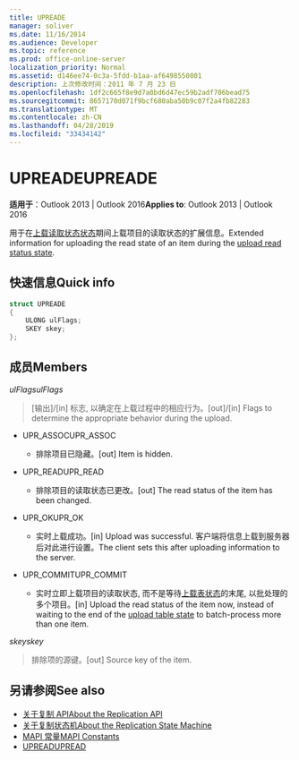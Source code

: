 ```yaml
---
title: UPREADE
manager: soliver
ms.date: 11/16/2014
ms.audience: Developer
ms.topic: reference
ms.prod: office-online-server
localization_priority: Normal
ms.assetid: d146ee74-0c3a-5fdd-b1aa-af6498550801
description: 上次修改时间：2011 年 7 月 23 日
ms.openlocfilehash: 1df2c665f8e9d7a0bd6d47ec59b2adf706bead75
ms.sourcegitcommit: 8657170d071f9bcf680aba50b9c07f2a4fb82283
ms.translationtype: MT
ms.contentlocale: zh-CN
ms.lasthandoff: 04/28/2019
ms.locfileid: "33434142"
---
```

# <a name="upreade"></a><span data-ttu-id="84b68-103">UPREADE</span><span class="sxs-lookup"><span data-stu-id="84b68-103">UPREADE</span></span>

<span data-ttu-id="84b68-104">**适用于**：Outlook 2013 | Outlook 2016</span><span class="sxs-lookup"><span data-stu-id="84b68-104">**Applies to**: Outlook 2013 | Outlook 2016</span></span> 
  
<span data-ttu-id="84b68-105">用于在[上载读取状态状态](upload-read-status-state.md)期间上载项目的读取状态的扩展信息。</span><span class="sxs-lookup"><span data-stu-id="84b68-105">Extended information for uploading the read state of an item during the [upload read status state](upload-read-status-state.md).</span></span>
  
## <a name="quick-info"></a><span data-ttu-id="84b68-106">快速信息</span><span class="sxs-lookup"><span data-stu-id="84b68-106">Quick info</span></span>

```cpp
struct UPREADE 
{ 
    ULONG ulFlags; 
    SKEY skey; 
};
```

## <a name="members"></a><span data-ttu-id="84b68-107">成员</span><span class="sxs-lookup"><span data-stu-id="84b68-107">Members</span></span>

<span data-ttu-id="84b68-108">_ulFlags_</span><span class="sxs-lookup"><span data-stu-id="84b68-108">_ulFlags_</span></span>
  
>  <span data-ttu-id="84b68-109">[输出]/[in] 标志, 以确定在上载过程中的相应行为。</span><span class="sxs-lookup"><span data-stu-id="84b68-109">[out]/[in] Flags to determine the appropriate behavior during the upload.</span></span> 
    
  - <span data-ttu-id="84b68-110">UPR_ASSOC</span><span class="sxs-lookup"><span data-stu-id="84b68-110">UPR_ASSOC</span></span>
    
    - <span data-ttu-id="84b68-111">排除项目已隐藏。</span><span class="sxs-lookup"><span data-stu-id="84b68-111">[out] Item is hidden.</span></span>
    
  - <span data-ttu-id="84b68-112">UPR_READ</span><span class="sxs-lookup"><span data-stu-id="84b68-112">UPR_READ</span></span>
    
    - <span data-ttu-id="84b68-113">排除项目的读取状态已更改。</span><span class="sxs-lookup"><span data-stu-id="84b68-113">[out] The read status of the item has been changed.</span></span>
    
  - <span data-ttu-id="84b68-114">UPR_OK</span><span class="sxs-lookup"><span data-stu-id="84b68-114">UPR_OK</span></span>
    
    - <span data-ttu-id="84b68-115">实时上载成功。</span><span class="sxs-lookup"><span data-stu-id="84b68-115">[in] Upload was successful.</span></span> <span data-ttu-id="84b68-116">客户端将信息上载到服务器后对此进行设置。</span><span class="sxs-lookup"><span data-stu-id="84b68-116">The client sets this after uploading information to the server.</span></span>
    
  - <span data-ttu-id="84b68-117">UPR_COMMIT</span><span class="sxs-lookup"><span data-stu-id="84b68-117">UPR_COMMIT</span></span>
    
    - <span data-ttu-id="84b68-118">实时立即上载项目的读取状态, 而不是等待[上载表状态](upload-table-state.md)的末尾, 以批处理的多个项目。</span><span class="sxs-lookup"><span data-stu-id="84b68-118">[in] Upload the read status of the item now, instead of waiting to the end of the [upload table state](upload-table-state.md) to batch-process more than one item.</span></span> 
    
<span data-ttu-id="84b68-119">_skey_</span><span class="sxs-lookup"><span data-stu-id="84b68-119">_skey_</span></span>
  
> <span data-ttu-id="84b68-120">排除项的源键。</span><span class="sxs-lookup"><span data-stu-id="84b68-120">[out] Source key of the item.</span></span>
    
## <a name="see-also"></a><span data-ttu-id="84b68-121">另请参阅</span><span class="sxs-lookup"><span data-stu-id="84b68-121">See also</span></span>

- [<span data-ttu-id="84b68-122">关于复制 API</span><span class="sxs-lookup"><span data-stu-id="84b68-122">About the Replication API</span></span>](about-the-replication-api.md)
- [<span data-ttu-id="84b68-123">关于复制状态机</span><span class="sxs-lookup"><span data-stu-id="84b68-123">About the Replication State Machine</span></span>](about-the-replication-state-machine.md)
- [<span data-ttu-id="84b68-124">MAPI 常量</span><span class="sxs-lookup"><span data-stu-id="84b68-124">MAPI Constants</span></span>](mapi-constants.md)
- [<span data-ttu-id="84b68-125">UPREAD</span><span class="sxs-lookup"><span data-stu-id="84b68-125">UPREAD</span></span>](upread.md)

